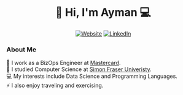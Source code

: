 <h1 align="center">👋 Hi, I'm Ayman 💻</h3>

<p align="center">
  <a href="https://aymansays.github.io/" target="_blank"><img src="https://img.shields.io/badge/-website-272822?style=for-the-badge&logo=write.as&logoColor=white" alt="Website"></a>
  <a href="https://www.linkedin.com/in/ayman-faisal/" target="_blank"><img src="https://img.shields.io/badge/-linkedin-2867b2?style=for-the-badge&logo=linkedin" alt="LinkedIn"></a>
</p>

### About Me
💼 I work as a BizOps Engineer at [Mastercard](https://mastercard.com).
<br>
📕 I studied Computer Science at [Simon Fraser Univeristy](https://sfu.ca).
<br>
💻 My interests include Data Science and Programming Languages.
<br>
⚡ I also enjoy traveling and exercising.

<!--
**ayman-faisal/ayman-faisal** is a ✨ _special_ ✨ repository because its `README.md` (this file) appears on your GitHub profile.

Here are some ideas to get you started:

- 🔭 I’m currently working on ...
- 🌱 I’m currently learning ...
- 👯 I’m looking to collaborate on ...
- 🤔 I’m looking for help with ...
- 💬 Ask me about ...
- 📫 How to reach me: ...
- 😄 Pronouns: ...
- ⚡ Fun fact: ...
-->
